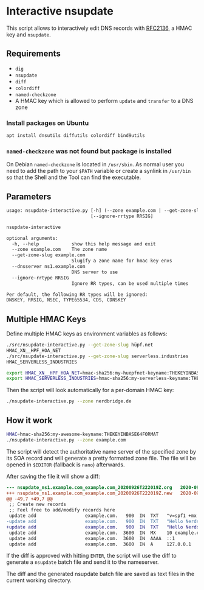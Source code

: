 # Interactive nsupdate

This script allows to interactively edit DNS records
with [RFC2136](https://tools.ietf.org/html/rfc2136),
a HMAC key and `nsupdate`.

## Requirements

- `dig`
- `nsupdate`
- `diff`
- `colordiff`
- `named-checkzone`
- A HMAC key which is allowed to perform `update` and `transfer` to a DNS zone

### Install packages on Ubuntu

```sh
apt install dnsutils diffutils colordiff bind9utils
```

### `named-checkzone` was not found but package is installed

On Debian `named-checkzone` is located in `/usr/sbin`. As normal user
you need to add the path to your `$PATH` variable or create a synlink
in `/usr/bin` so that the Shell and the Tool can find the executable.

## Parameters

```txt
usage: nsupdate-interactive.py [-h] (--zone example.com | --get-zone-slug example.com) [--dnsserver ns1.example.com]
                               [--ignore-rrtype RRSIG]

nsupdate-interactive

optional arguments:
  -h, --help            show this help message and exit
  --zone example.com    The zone name
  --get-zone-slug example.com
                        Slugify a zone name for hmac key envs
  --dnsserver ns1.example.com
                        DNS server to use
  --ignore-rrtype RRSIG
                        Ignore RR types, can be used multiple times

Per default, the following RR types will be ignored:
DNSKEY, RRSIG, NSEC, TYPE65534, CDS, CDNSKEY
```

## Multiple HMAC Keys

Define multiple HMAC keys as environment variables as follows:

```sh
./src/nsupdate-interactive.py --get-zone-slug hüpf.net
HMAC_XN__HPF_HOA_NET
./src/nsupdate-interactive.py --get-zone-slug serverless.industries
HMAC_SERVERLESS_INDUSTRIES
```

```sh
export HMAC_XN__HPF_HOA_NET=hmac-sha256:my-huepfnet-keyname:THEKEYINBASE64FORMAT
export HMAC_SERVERLESS_INDUSTRIES=hmac-sha256:my-serverless-keyname:THEKEYINBASE64FORMAT
```

Then the script will look automatically for a per-domain HMAC key:

```sh
./nsupdate-interactive.py --zone nerdbridge.de
```

## How it work

```sh
HMAC=hmac-sha256:my-awesome-keyname:THEKEYINBASE64FORMAT
./nsupdate-interactive.py --zone example.com
```

The script will detect the authoritative name server of the specified
zone by its SOA record and will generate a pretty formatted zone file.
The file will be opened in `$EDITOR` (fallback is `nano`) afterwards.

After saving the file it will show a diff:

```diff
--- nsupdate_ns1.example.com_example.com_20200926T222019Z.org	2020-09-26 22:20:19.369097326 +0200
+++ nsupdate_ns1.example.com_example.com_20200926T222019Z.new	2020-09-26 22:20:33.768947883 +0200
@@ -49,7 +49,7 @@
 ;; Create new records
 ;; Feel free to add/modify records here
 update add                  example.com.   900  IN  TXT   "v=spf1 +mx -all"
-update add                  example.com.   900  IN  TXT   "Hello Nerds, how are you going?"
+update add                  example.com.   900  IN  TXT   "Hello Nerds, how are you going? :-)"
 update add                  example.com.  3600  IN  MX    10 example.com.
 update add                  example.com.  3600  IN  AAAA  ::1
 update add                  example.com.  3600  IN  A     127.0.0.1
```

If the diff is approved with hitting `ENTER`, the script will use
the diff to generate a `nsupdate` batch file and send it to
the nameserver.

The diff and the generated nsupdate batch file are saved as text files
in the current working directory.
